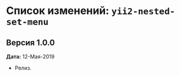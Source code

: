 Список изменений: `yii2-nested-set-menu`
===============================

## Версия 1.0.0

**Дата:** 12-Мая-2019

- Релиз.